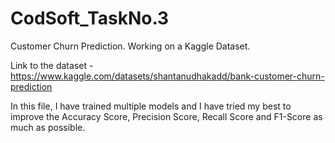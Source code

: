 # CodSoft_TaskNo.3
Customer Churn Prediction. Working on a Kaggle Dataset. 

Link to the dataset - https://www.kaggle.com/datasets/shantanudhakadd/bank-customer-churn-prediction

In this file, I have trained multiple models and I have tried my best to improve the Accuracy Score, Precision Score, Recall Score and F1-Score as much as possible.
